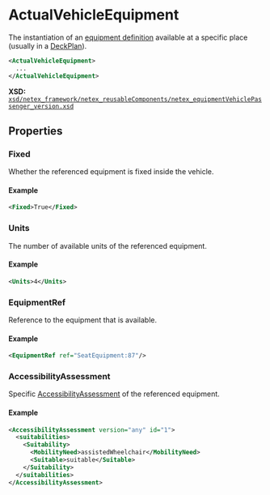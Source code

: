 # ActualVehicleEquipment

The instantiation of an [equipment definition](../EQUIPMENT/EQUIPMENT.md) available at a specific place (usually in a [DeckPlan](DECK_PLAN.md)).

```xml
<ActualVehicleEquipment>
  ...
</ActualVehicleEquipment>
```

**XSD:** [`xsd/netex_framework/netex_reusableComponents/netex_equipmentVehiclePassenger_version.xsd`](https://github.com/NeTEx-CEN/NeTEx/blob/next/xsd/netex_framework/netex_reusableComponents/netex_equipmentVehiclePassenger_version.xsd#L103)

## Properties

### Fixed

Whether the referenced equipment is fixed inside the vehicle.

#### Example
```xml
<Fixed>True</Fixed>
```

### Units

The number of available units of the referenced equipment.

#### Example
```xml
<Units>4</Units>
```

### EquipmentRef

Reference to the equipment that is available.

#### Example
```xml
<EquipmentRef ref="SeatEquipment:87"/>
```

### AccessibilityAssessment

Specific [AccessibilityAssessment](ACCESSIBILITY_ASSESSMENT.md) of the referenced equipment.

#### Example
```xml
<AccessibilityAssessment version="any" id="1">
  <suitabilities>
    <Suitability>
      <MobilityNeed>assistedWheelchair</MobilityNeed>
      <Suitable>suitable</Suitable>
    </Suitability>
  </suitabilities>
</AccessibilityAssessment>
```
